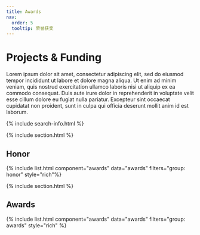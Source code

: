 ```yaml
---
title: Awards
nav:
  order: 5
  tooltip: 荣誉获奖
---
```


# <i class="fas fa-tools"></i>Projects & Funding

Lorem ipsum dolor sit amet, consectetur adipiscing elit, sed do eiusmod tempor incididunt ut labore et dolore magna aliqua.
Ut enim ad minim veniam, quis nostrud exercitation ullamco laboris nisi ut aliquip ex ea commodo consequat.
Duis aute irure dolor in reprehenderit in voluptate velit esse cillum dolore eu fugiat nulla pariatur.
Excepteur sint occaecat cupidatat non proident, sunt in culpa qui officia deserunt mollit anim id est laborum.

{% include search-info.html %}

{% include section.html %}

## Honor

<!-- * ACM Distinguished Members，刘奕群，2022

* "钱伟长中文信息处理科学技术奖"一等奖，刘奕群，王小川、张敏、许静芳、马少平、陈炜鹏、毛佳昕、王蟒、马为之，2020

* IBM Global Faculty Award，张敏，2020 -->





{% include list.html component="awards" data="awards" filters="group: honor" style="rich"%}

{% include section.html %}

## Awards

{% include list.html component="awards" data="awards" filters="group: awards" style="rich" %}

<!-- * 詹靖涛同学获得国际会议 WSDM2022 最佳论文奖
* 陈冲同学获得2021年百度奖学金
* 陈冲同学获得2021年字节跳动奖学金
* 陈冲、吴之璟同学获得2021年微软学者提名
* 卢泓宇同学获得2020年微软学者提名
* 张帆同学获得国际会议 SIGIR2020 最佳论文提名奖
* 储著敏同学获得国际会议 ICTIR2019 最佳短文提名奖
* 刘梦旸同学获得国际会议 SIGIR2018 最佳短文提名奖
* 张俊祺同学获得国际会议 CIKM2018 最佳论文奖
* 李祥圣同学获得 AIRS2018 最佳论文奖、陈冲同学获得最佳论文提名奖
* 张帆同学获得国际会议 SIGIR2017 最佳学生论文奖
* 毛佳昕同学获得国际会议 ECIR2017 最佳博士生论坛论文奖
* 姚婷同学获得国际会议 AIRS2011 最佳论文奖提名
* 王超同学，SIGIR最佳论文提名
* 张永锋同学，微软学者（2015）、西贝尔学者（2015）、百度奖学金（2014）、IBM学者（2014）、谷歌奖学金（2012） -->